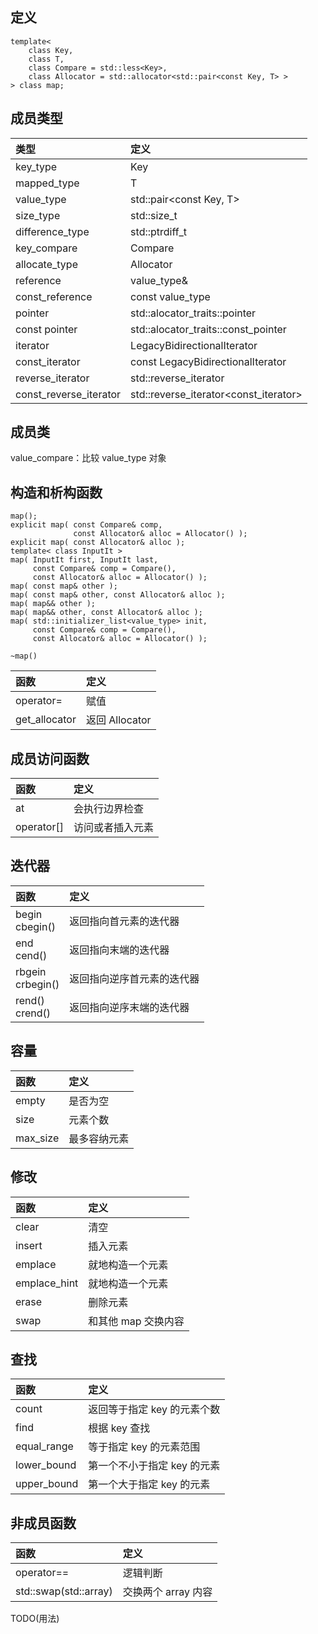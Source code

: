 ## 定义 <map>
```
template<
    class Key,
    class T,
    class Compare = std::less<Key>,
    class Allocator = std::allocator<std::pair<const Key, T> >
> class map;
```

## 成员类型
|类型|定义|
|:-|:-|
|key_type|Key|
|mapped_type|T|
|value_type|std::pair<const Key, T>|
|size_type|std::size_t|
|difference_type|std::ptrdiff_t|
|key_compare|Compare|
|allocate_type|Allocator|
|reference|value_type&|
|const_reference|const value_type|
|pointer|std::alocator_traits<Allocator>::pointer|
|const pointer|std::alocator_traits<Allocator>::const_pointer|
|iterator|LegacyBidirectionalIterator|
|const_iterator|const LegacyBidirectionalIterator|
|reverse_iterator|std::reverse_iterator<iterator>|
|const_reverse_iterator|std::reverse_iterator<const_iterator>|

## 成员类
value_compare：比较 value_type 对象

## 构造和析构函数
```
map();
explicit map( const Compare& comp,
              const Allocator& alloc = Allocator() );
explicit map( const Allocator& alloc );
template< class InputIt >
map( InputIt first, InputIt last,
     const Compare& comp = Compare(),
     const Allocator& alloc = Allocator() );
map( const map& other );
map( const map& other, const Allocator& alloc );
map( map&& other );
map( map&& other, const Allocator& alloc );
map( std::initializer_list<value_type> init,
     const Compare& comp = Compare(),
     const Allocator& alloc = Allocator() );

~map()
```
|函数|定义|
|:-|:-|
|operator=|赋值|
|get_allocator|返回 Allocator|

## 成员访问函数
|函数|定义|
|:-|:-|
|at|会执行边界检查|
|operator[]|访问或者插入元素|

## 迭代器
|函数|定义|
|:-|:-|
|begin<br>cbegin()|返回指向首元素的迭代器|
|end<br>cend()|返回指向末端的迭代器|
|rbgein<br>crbegin()|返回指向逆序首元素的迭代器|
|rend()<br>crend()|返回指向逆序末端的迭代器|

## 容量
|函数|定义|
|:-|:-|
|empty|是否为空|
|size|元素个数|
|max_size|最多容纳元素|

## 修改
|函数|定义|
|:-|:-|
|clear|清空|
|insert|插入元素|
|emplace|就地构造一个元素|
|emplace_hint|就地构造一个元素|
|erase|删除元素|
|swap|和其他 map 交换内容|

## 查找
|函数|定义|
|:-|:-|
|count|返回等于指定 key 的元素个数|
|find|根据 key 查找|
|equal_range|等于指定 key 的元素范围|
|lower_bound|第一个不小于指定 key 的元素|
|upper_bound|第一个大于指定 key 的元素|

## 非成员函数
|函数|定义|
|:-|:-|
|operator==|逻辑判断|
|std::swap(std::array)|交换两个 array 内容|

TODO(用法)